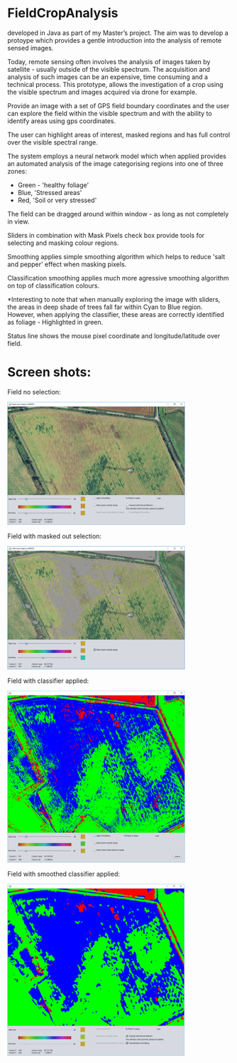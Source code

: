 # FieldCropAnalysis

developed in Java as part of my Master’s project. The aim was to develop a protoype which provides a gentle introduction into the analysis of remote sensed images. 

Today, remote sensing often involves the analysis of images taken by satellite - usually outside of the visible spectrum. The acquisition and analysis of such images can be an expensive, time consuming and a technical process. This prototype, allows the investigation of a crop using the visible spectrum and images acquired via drone for example.

Provide an image with a set of GPS field boundary coordinates and the user can explore the field within the visible spectrum and with the ability to identify areas using gps coordinates. 

The user can highlight areas of interest, masked regions and has full control over the visible spectral range.

The system employs a neural network model which when applied provides an automated analysis of the image categorising regions into one of three zones:

* Green - 'healthy foliage'
* Blue, 'Stressed areas'
* Red, 'Soil or very stressed'

The field can be dragged around within window - as long as not completely in view.

Sliders in combination with Mask Pixels check box provide tools for selecting and masking colour regions.

Smoothing applies simple smoothing algorithm which helps to reduce 'salt and pepper' effect when masking pixels.

Classification smoothing applies much more agressive smoothing algorithm on top of classification colours.

*Interesting to note that when manually exploring the image with sliders, the areas in deep shade of trees fall far within Cyan to Blue region. However, when applying the classifier, these areas are correctly identified as foliage - Highlighted in green.

Status line shows the mouse pixel coordinate and longitude/latitude over field.

# Screen shots:
Field no selection:

<img width="400" src="https://github.com/cnicholas63/FieldCropAnalysis/blob/master/ScreenShots/FieldNoSelection.png" alt="Field no selection">

Field with masked out selection:

<img width="400" src="https://github.com/cnicholas63/FieldCropAnalysis/blob/master/ScreenShots/FieldWithSelection.png" alt="Field no selection">

Field with classifier applied:

<img width="400" src="https://github.com/cnicholas63/FieldCropAnalysis/blob/master/ScreenShots/FieldClassifierApplied.png" alt="Field no selection">

Field with smoothed classifier applied:

<img width="400" src="https://github.com/cnicholas63/FieldCropAnalysis/blob/master/ScreenShots/FieldClassifierSmoothed.png" alt="Field no selection">
